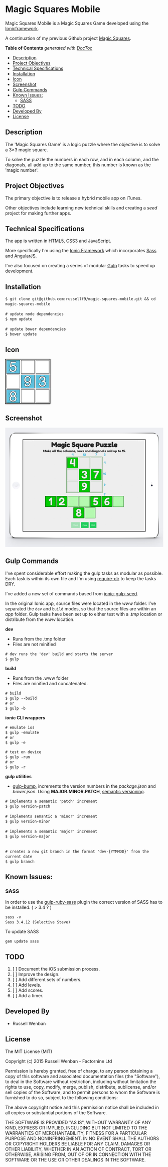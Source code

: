 # Magic Squares Mobile

Magic Squares Mobile is a Magic Squares Game developed using the [Ionicframework](http://ionicframework.com).

A continuation of my previous Github project [Magic Squares](https://github.com/russellf9/magic-squares).


<!-- START doctoc generated TOC please keep comment here to allow auto update -->
<!-- DON'T EDIT THIS SECTION, INSTEAD RE-RUN doctoc TO UPDATE -->
**Table of Contents**  *generated with [DocToc](https://github.com/thlorenz/doctoc)*

- [Description](#description)
- [Project Objectives](#project-objectives)
- [Technical Specifications](#technical-specifications)
- [Installation](#installation)
- [Icon](#icon)
- [Screenshot](#screenshot)
- [Gulp Commands](#gulp-commands)
- [Known Issues:](#known-issues)
  - [SASS](#sass)
- [TODO](#todo)
- [Developed By](#developed-by)
- [License](#license)

<!-- END doctoc generated TOC please keep comment here to allow auto update -->



## Description

The 'Magic Squares Game' is a logic puzzle where the objective is to solve a 3×3 magic square.

To solve the puzzle the numbers in each row, and in each column, and the diagonals, all add up to the same number, this number is known as the 'magic number'.


## Project Objectives

The primary objective is to release a hybrid mobile app on iTunes.

Other objectives include learning new technical skills and creating a _seed_ project for making further apps.


## Technical Specifications

The app is written in HTML5, CSS3 and JavaScript.

More specifically I'm using the [Ionic Framework](http://ionicframework.com) which incorporates [Sass](http://sass-lang.com) and [AngularJS](http://angularjs.org/).

I've also focused on creating a series of modular [Gulp](http://gulpjs.com) tasks to speed up development.


## Installation

```
$ git clone git@github.com:russellf9/magic-squares-mobile.git && cd magic-squares-mobile

# update node dependencies
$ npm update

# update bower dependencies
$ bower update

```

## Icon

![Icon](/design/Icon-72@2x.jpg?raw=true "Magic Squares Icon")


## Screenshot

![Screenshot](/design/screenshots/magicSquaresiPad_150227.jpg?raw=true "Magic Squares Mockup")



## Gulp Commands

I've spent considerable effort making the gulp tasks as modular as possible. Each task is within its own file and I'm using [require-dir](https://www.npmjs.com/package/require-dir) to keep the tasks DRY.

I've added a new set of commands based from [ionic-gulp-seed](https://github.com/tmaximini/ionic-gulp-seed).

In the original Ionic app, source files were located in the _www_ folder. I've separated the `dev` and `build` modes, so that the source files are within an _app_ folder. Gulp tasks have been set up to either test with a _.tmp_ location or distribute from the _www_ location.

**dev**
 * Runs from the .tmp folder
 * Files are not minified

```
# dev runs the 'dev' build and starts the server
$ gulp

```

**build**
 * Runs from the .www folder
 * Files are minified and concatenated.

```
# build
$ gulp --build
# or
$ gulp -b

```

**ionic CLI wrappers**

```
# emulate ios
$ gulp -emulate
# or
$ gulp -e

```

```
# test on device
$ gulp -run
# or
$ gulp -r
```

**gulp utilities**

* [gulp-bump](https://www.npmjs.com/package/gulp-bump), increments the version numbers in the _package.json_ and _bower.json_.
Using **MAJOR.MINOR.PATCH**, [semantic versioning](http://semver.org).

```
# implements a semantic 'patch' increment
$ gulp version-patch

# implements semantic a 'minor' increment
$ gulp version-minor

# implements a semantic 'major' increment
$ gulp version-major


# creates a new git branch in the format 'dev-{YYMMDD}' from the current date
$ gulp branch

```


## Known Issues:

### SASS

In order to use the [gulp-ruby-sass](https://github.com/sindresorhus/gulp-ruby-sass) plugin the correct version of SASS has to be installed. ( > 3.4 ? )

```
sass -v
Sass 3.4.12 (Selective Steve)
```

To update SASS

```
gem update sass
```


## TODO

1. [ ] Document the iOS submission process.
1. [ ] Improve the design.
1. [ ] Add different sets of numbers.
1. [ ] Add levels.
1. [ ] Add scores.
1. [ ] Add a timer.



## Developed By

* Russell Wenban


## License

The MIT License (MIT)

Copyright (c) 2015 Russell Wenban - Factornine Ltd

Permission is hereby granted, free of charge, to any person obtaining a copy
of this software and associated documentation files (the "Software"), to deal
in the Software without restriction, including without limitation the rights
to use, copy, modify, merge, publish, distribute, sublicense, and/or sell
copies of the Software, and to permit persons to whom the Software is
furnished to do so, subject to the following conditions:

The above copyright notice and this permission notice shall be included in all
copies or substantial portions of the Software.

THE SOFTWARE IS PROVIDED "AS IS", WITHOUT WARRANTY OF ANY KIND, EXPRESS OR
IMPLIED, INCLUDING BUT NOT LIMITED TO THE WARRANTIES OF MERCHANTABILITY,
FITNESS FOR A PARTICULAR PURPOSE AND NONINFRINGEMENT. IN NO EVENT SHALL THE
AUTHORS OR COPYRIGHT HOLDERS BE LIABLE FOR ANY CLAIM, DAMAGES OR OTHER
LIABILITY, WHETHER IN AN ACTION OF CONTRACT, TORT OR OTHERWISE, ARISING FROM,
OUT OF OR IN CONNECTION WITH THE SOFTWARE OR THE USE OR OTHER DEALINGS IN THE
SOFTWARE.